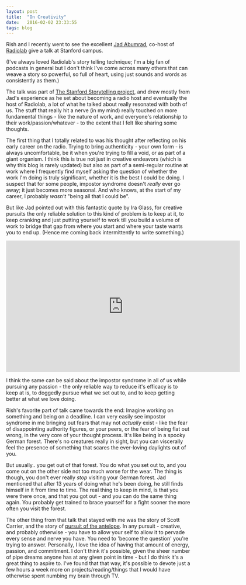 ```yaml
---
layout: post
title:  "On Creativity"
date:   2016-02-02 23:33:55
tags: blog
---
```


Rish and I recently went to see the excellent [Jad Abumrad](http://www.radiolab.org/people/jad-abumrad/), co-host of [Radiolab](http://www.radiolab.org/) give a talk at Stanford campus.

(I've always loved Radiolab's story telling technique; I'm a big fan of podcasts in general but I don't think I've come across many others that can weave a story so powerful, so full of heart, using just sounds and words as consistently as them.)

The talk was part of [The Stanford Storytelling project](https://storytelling.stanford.edu/index.php/campusevents.html), and drew mostly from Jad's experience as he set about becoming a radio host and eventually the host of Radiolab, a lot of what he talked about really resonated with both of us. The stuff that really hit a nerve (in my mind) really touched on more fundamental things - like the nature of work, and everyone's relationship to their work/passion/whatever - to the extent that I felt like sharing some thoughts.

The first thing that I totally related to was his thought after reflecting on his early career on the radio. Trying to bring authenticity - your own form - is always uncomfortable, be it when you're trying to fill a void, or as part of a giant organism. I think this is true not just in creative endeavors (which is why this blog is rarely updated) but also as part of a semi-regular routine at work where I frequently find myself asking the question of whether the work I'm doing is truly significant, whether it is the best I could be doing. I suspect that for some people, impostor syndrome doesn't _really_ ever go away; it just becomes more seasonal. And who knows, at the start of my career, I probably _wasn't_ "being all that I could be".

But like Jad pointed out with this fantastic quote by Ira Glass, for creative pursuits the only reliable solution to this kind of problem is to keep at it, to keep cranking and just putting yourself to work till you build a volume of work to bridge that gap from where you start and where your taste wants you to end up. (Hence me coming back intermittently to write something.)

<iframe width="640" height="360" src="https://www.youtube.com/embed/PbC4gqZGPSY" frameborder="0" allowfullscreen></iframe>

I think the same can be said about the impostor syndrome in all of us while pursuing any passion - the only reliable way to reduce it's efficacy is to keep at is, to doggedly pursue what we set out to, and to keep getting better at what we love doing.

Rish's favorite part of talk came towards the end: Imagine working on something and being on a deadline. I can very easily see impostor syndrome in me bringing out fears that may not _actually_ exist - like the fear of disappointing authority figures, or your peers, or the fear of being flat out wrong, in the very core of your thought process. It's like being in a spooky German forest. There's no creatures really in sight, but you can viscerally feel the presence of something that scares the ever-loving daylights out of you.

But usually.. you get out of that forest. You do what you set out to, and you come out on the other side not too much worse for the wear. The thing is though, you don't ever really _stop_ visiting your German forest. Jad mentioned that after 13 years of doing what he's been doing, he still finds himself in it from time to time. The real thing to keep in mind, is that you were there once, and that you got out - and you can do the same thing again. You probably get trained to brace yourself for a fight sooner the more often you visit the forest.

The other thing from that talk that stayed with me was the story of Scott Carrier, and the story of [pursuit of the antelope](http://www.thisamericanlife.org/radio-archives/episode/80/running-after-antelope?act=1#play). In any pursuit - creative, and probably otherwise - you have to allow your self to allow it to pervade every sense and nerve you have. You need to 'become the question' you're trying to answer. Personally, I love the idea of having that amount of energy, passion, and commitment. I don't think it's possible, given the sheer number of pipe dreams anyone has at any given point in time - but I do think it's a great thing to aspire to. I've found that that way, it's possible to devote just a few hours a week more on projects/reading/things that I would have otherwise spent numbing my brain through TV.

